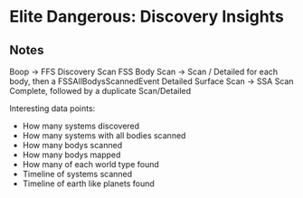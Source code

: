# Elite Dangerous: Discovery Insights

## Notes

Boop -> FFS Discovery Scan
FSS Body Scan -> Scan / Detailed for each body, then a FSSAllBodysScannedEvent
Detailed Surface Scan -> SSA Scan Complete, followed by a duplicate Scan/Detailed

Interesting data points:

- How many systems discovered
- How many systems with all bodies scanned
- How many bodys scanned
- How many bodys mapped
- How many of each world type found
- Timeline of systems scanned
- Timeline of earth like planets found
